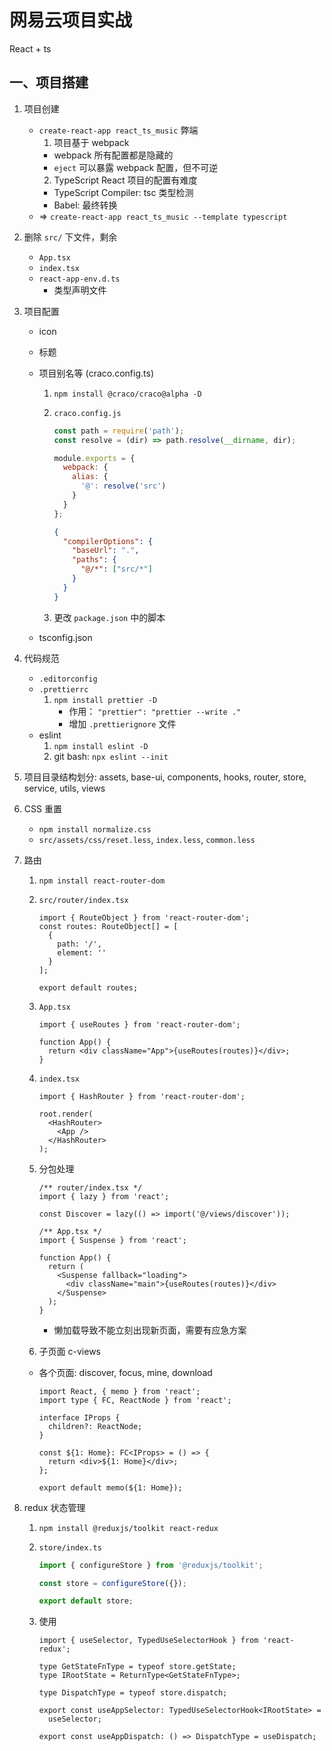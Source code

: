 # 网易云项目实战

React + ts

## 一、项目搭建

1. 项目创建
   - `create-react-app react_ts_music` 弊端
     1. 项目基于 webpack
     - webpack 所有配置都是隐藏的
     - `eject` 可以暴露 webpack 配置，但不可逆
     2. TypeScript React 项目的配置有难度
     - TypeScript Compiler: tsc 类型检测
     - Babel: 最终转换
   - => `create-react-app react_ts_music --template typescript`
2. 删除 `src/` 下文件，剩余
   - `App.tsx`
   - `index.tsx`
   - `react-app-env.d.ts`
     - 类型声明文件
3. 项目配置

   - icon
   - 标题
   - 项目别名等 (craco.config.ts)

     1. `npm install @craco/craco@alpha -D`
     2. `craco.config.js`

        ```js
        const path = require('path');
        const resolve = (dir) => path.resolve(__dirname, dir);

        module.exports = {
          webpack: {
            alias: {
              '@': resolve('src')
            }
          }
        };
        ```

        ```json
        {
          "compilerOptions": {
            "baseUrl": ".",
            "paths": {
              "@/*": ["src/*"]
            }
          }
        }
        ```

     3. 更改 `package.json` 中的脚本

   - tsconfig.json

4. 代码规范
   - `.editorconfig`
   - `.prettierrc`
     1. `npm install prettier -D`
        - 作用： `"prettier": "prettier --write ."`
        - 增加 `.prettierignore` 文件
   - eslint
     1. `npm install eslint -D`
     2. git bash: `npx eslint --init`
5. 项目目录结构划分: assets, base-ui, components, hooks, router, store, service, utils, views
6. CSS 重置
   - `npm install normalize.css`
   - `src/assets/css/reset.less`, `index.less`, `common.less`
7. 路由

   1. `npm install react-router-dom`
   2. `src/router/index.tsx`

      ```tsx
      import { RouteObject } from 'react-router-dom';
      const routes: RouteObject[] = [
        {
          path: '/',
          element: ''
        }
      ];

      export default routes;
      ```

   3. `App.tsx`

      ```tsx
      import { useRoutes } from 'react-router-dom';

      function App() {
        return <div className="App">{useRoutes(routes)}</div>;
      }
      ```

   4. `index.tsx`

      ```tsx
      import { HashRouter } from 'react-router-dom';

      root.render(
        <HashRouter>
          <App />
        </HashRouter>
      );
      ```

   5. 分包处理

      ```tsx
      /** router/index.tsx */
      import { lazy } from 'react';

      const Discover = lazy(() => import('@/views/discover'));

      /** App.tsx */
      import { Suspense } from 'react';

      function App() {
        return (
          <Suspense fallback="loading">
            <div className="main">{useRoutes(routes)}</div>
          </Suspense>
        );
      }
      ```

      - 懒加载导致不能立刻出现新页面，需要有应急方案

   6. 子页面 c-views

   - 各个页面: discover, focus, mine, download

     ```tsx
     import React, { memo } from 'react';
     import type { FC, ReactNode } from 'react';

     interface IProps {
       children?: ReactNode;
     }

     const ${1: Home}: FC<IProps> = () => {
       return <div>${1: Home}</div>;
     };

     export default memo(${1: Home});
     ```

8. redux 状态管理

   1. `npm install @reduxjs/toolkit react-redux`
   2. `store/index.ts`

      ```ts
      import { configureStore } from '@reduxjs/toolkit';

      const store = configureStore({});

      export default store;
      ```

   3. 使用

      ```tsx
      import { useSelector, TypedUseSelectorHook } from 'react-redux';

      type GetStateFnType = typeof store.getState;
      type IRootState = ReturnType<GetStateFnType>;

      type DispatchType = typeof store.dispatch;

      export const useAppSelector: TypedUseSelectorHook<IRootState> =
        useSelector;

      export const useAppDispatch: () => DispatchType = useDispatch;
      ```
